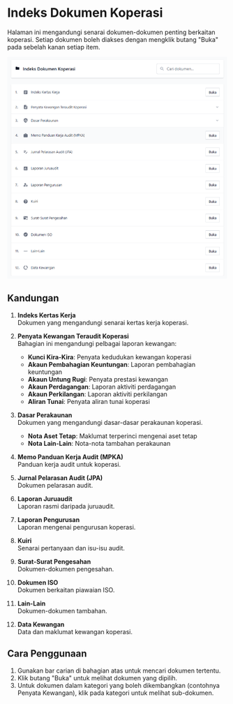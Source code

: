 # Indeks Dokumen Koperasi

Halaman ini mengandungi senarai dokumen-dokumen penting berkaitan koperasi. Setiap dokumen boleh diakses dengan mengklik butang "Buka" pada sebelah kanan setiap item.

<img src="./image/paparan-indeks/image1.png" alt="Paparan Indeks" width="800">

## Kandungan

1. **Indeks Kertas Kerja**  
   Dokumen yang mengandungi senarai kertas kerja koperasi.

2. **Penyata Kewangan Teraudit Koperasi**  
   Bahagian ini mengandungi pelbagai laporan kewangan:
   - **Kunci Kira-Kira**: Penyata kedudukan kewangan koperasi
   - **Akaun Pembahagian Keuntungan**: Laporan pembahagian keuntungan
   - **Akaun Untung Rugi**: Penyata prestasi kewangan
   - **Akaun Perdagangan**: Laporan aktiviti perdagangan
   - **Akaun Perkilangan**: Laporan aktiviti perkilangan
   - **Aliran Tunai**: Penyata aliran tunai koperasi

3. **Dasar Perakaunan**  
   Dokumen yang mengandungi dasar-dasar perakaunan koperasi.
   - **Nota Aset Tetap**: Maklumat terperinci mengenai aset tetap
   - **Nota Lain-Lain**: Nota-nota tambahan perakaunan

4. **Memo Panduan Kerja Audit (MPKA)**  
   Panduan kerja audit untuk koperasi.

5. **Jurnal Pelarasan Audit (JPA)**  
   Dokumen pelarasan audit.

6. **Laporan Juruaudit**  
   Laporan rasmi daripada juruaudit.

7. **Laporan Pengurusan**  
   Laporan mengenai pengurusan koperasi.

8. **Kuiri**  
   Senarai pertanyaan dan isu-isu audit.

9. **Surat-Surat Pengesahan**  
   Dokumen-dokumen pengesahan.

10. **Dokumen ISO**  
    Dokumen berkaitan piawaian ISO.

11. **Lain-Lain**  
    Dokumen-dokumen tambahan.

12. **Data Kewangan**  
    Data dan maklumat kewangan koperasi.

## Cara Penggunaan

1. Gunakan bar carian di bahagian atas untuk mencari dokumen tertentu.
2. Klik butang "Buka" untuk melihat dokumen yang dipilih.
3. Untuk dokumen dalam kategori yang boleh dikembangkan (contohnya Penyata Kewangan), klik pada kategori untuk melihat sub-dokumen.

